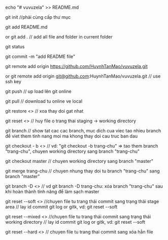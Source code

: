 echo "# vuvuzela" >> README.md

git init  //phải cùng cấp thư mục

git add README.md

or git add . // add all file and folder in current folder

git status

git commit -m "add README file"

git remote add origin https://github.com/HuynhTanMao/vuvuzela.git

or git remote add origin git@github.com:HuynhTanMao/vuvuzela.git // use ssh key

git push // up load lên git online

git pull // download tu online ve local

git restore <<file>> // xoa thay doi gat nhat

git reset <<file>> // huy file o trang thai staging -> working directory

git branch // show tat cac cac branch, muc dich cua viec tao nhieu branch để viet them tinh nang moi ma khong thay doi cau truc ban dau

git checkout - b <<branch>> // vd: "git checkout -b trang-chu" => tao them branch "trang-chu", chuyen working directory sang branch "trang-chu"

git checkout master // chuyen working directory sang branch "master"

git merge trang-chu // chuyen nhung thay doi tu branch "trang-chu" sang branch "master"

git branch -D <<branch>> // vd git branch -D trang-chu: xóa branch "trang-chu" sau khi hoàn thành tính năng để làm sạch master

git reset --soft <<id-commit>> //chuyen file tu trang thái commit sang trạng thái stage area // lay id commit git log or gitk, vd: git reset --soft

git reset --mixed <<id-commit>> //chuyen file tu trang thái commit sang trạng thái working directory // lay id commit git log or gitk, vd: git reset --soft

git reset --hard <<id-commit>> // chuyen file tu trang thai commit sang xóa hẳn file
